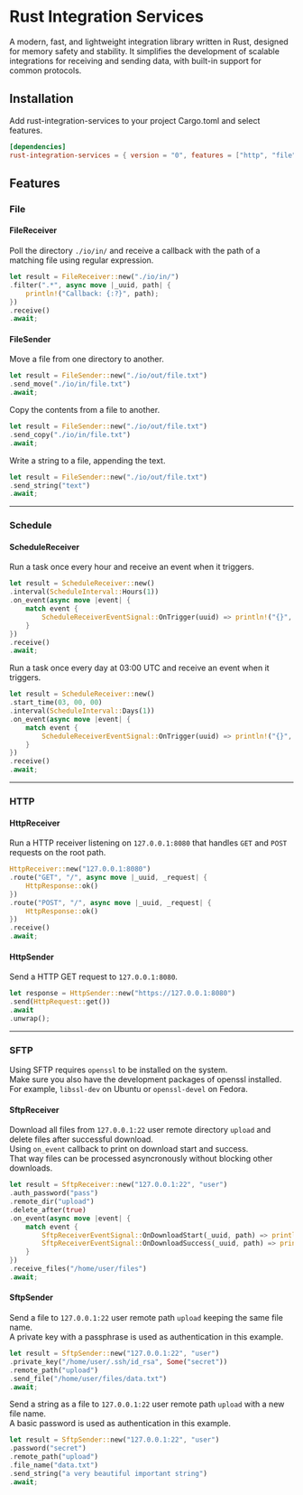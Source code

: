 # Rust Integration Services

A modern, fast, and lightweight integration library written in Rust, designed for memory safety and stability. It simplifies the development of scalable integrations for receiving and sending data, with built-in support for common protocols.

## Installation

Add rust-integration-services to your project Cargo.toml and select features.

``` toml
[dependencies]
rust-integration-services = { version = "0", features = ["http", "file", "schedule", "sftp"] }
```

## Features
### File
#### FileReceiver

Poll the directory `./io/in/` and receive a callback with the path of a matching file using regular expression.

``` rust
let result = FileReceiver::new("./io/in/")
.filter(".*", async move |_uuid, path| {
    println!("Callback: {:?}", path);
})
.receive()
.await;
```

#### FileSender

Move a file from one directory to another.
``` rust
let result = FileSender::new("./io/out/file.txt")
.send_move("./io/in/file.txt")
.await;
```

Copy the contents from a file to another.
``` rust
let result = FileSender::new("./io/out/file.txt")
.send_copy("./io/in/file.txt")
.await;
```

Write a string to a file, appending the text.
``` rust
let result = FileSender::new("./io/out/file.txt")
.send_string("text")
.await;
```
---
### Schedule
#### ScheduleReceiver

Run a task once every hour and receive an event when it triggers.
``` rust
let result = ScheduleReceiver::new()
.interval(ScheduleInterval::Hours(1))
.on_event(async move |event| {
    match event {
        ScheduleReceiverEventSignal::OnTrigger(uuid) => println!("{}", uuid),
    }
})
.receive()
.await;
```

Run a task once every day at 03:00 UTC and receive an event when it triggers.
``` rust
let result = ScheduleReceiver::new()
.start_time(03, 00, 00)
.interval(ScheduleInterval::Days(1))
.on_event(async move |event| {
    match event {
        ScheduleReceiverEventSignal::OnTrigger(uuid) => println!("{}", uuid),
    }
})
.receive()
.await;
```
---
### HTTP
#### HttpReceiver

Run a HTTP receiver listening on `127.0.0.1:8080` that handles `GET` and `POST` requests on the root path.
``` rust
HttpReceiver::new("127.0.0.1:8080")
.route("GET", "/", async move |_uuid, _request| {
    HttpResponse::ok()
})
.route("POST", "/", async move |_uuid, _request| {
    HttpResponse::ok()
})
.receive()
.await;
```

#### HttpSender

Send a HTTP GET request to `127.0.0.1:8080`.
``` rust
let response = HttpSender::new("https://127.0.0.1:8080")
.send(HttpRequest::get())
.await
.unwrap();
```
---

### SFTP

Using SFTP requires `openssl` to be installed on the system.  
Make sure you also have the development packages of openssl installed.
For example, `libssl-dev` on Ubuntu or `openssl-devel` on Fedora.

#### SftpReceiver

Download all files from `127.0.0.1:22` user remote directory `upload` and delete files after successful download.  
Using `on_event` callback to print on download start and success.  
That way files can be processed asyncronously without blocking other downloads.

``` rust
let result = SftpReceiver::new("127.0.0.1:22", "user")
.auth_password("pass")
.remote_dir("upload")
.delete_after(true)
.on_event(async move |event| {
    match event {
        SftpReceiverEventSignal::OnDownloadStart(_uuid, path) => println!("Download started: {:?}", path),
        SftpReceiverEventSignal::OnDownloadSuccess(_uuid, path) => println!("Download complete: {:?}", path),
    }
})
.receive_files("/home/user/files")
.await;
```

#### SftpSender

Send a file to `127.0.0.1:22` user remote path `upload` keeping the same file name.  
A private key with a passphrase is used as authentication in this example.

``` rust
let result = SftpSender::new("127.0.0.1:22", "user")
.private_key("/home/user/.ssh/id_rsa", Some("secret"))
.remote_path("upload")
.send_file("/home/user/files/data.txt")
.await;
```

Send a string as a file to `127.0.0.1:22` user remote path `upload` with a new file name.  
A basic password is used as authentication in this example.

``` rust
let result = SftpSender::new("127.0.0.1:22", "user")
.password("secret")
.remote_path("upload")
.file_name("data.txt")
.send_string("a very beautiful important string")
.await;
```